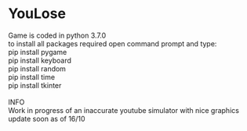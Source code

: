 # YouLose
Game is coded in python 3.7.0\
to install all packages required open command prompt and type:\
pip install pygame\
pip install keyboard\
pip install random\
pip install time\
pip install tkinter\
\
INFO\
Work in progress of an inaccurate youtube simulator with nice graphics\
update soon as of 16/10
